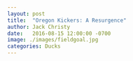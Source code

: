 ```yaml
---
layout: post
title:  "Oregon Kickers: A Resurgence"
author: Jack Christy
date:   2016-08-15 12:00:00 -0700
image: ./images/fieldgoal.jpg
categories: Ducks
---
```


